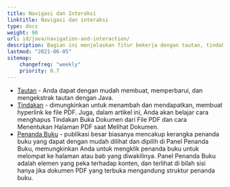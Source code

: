 ```yaml
---
title: Navigasi dan Interaksi
linktitle: Navigasi dan interaksi
type: docs
weight: 90
url: id/java/navigation-and-interaction/
description: Bagian ini menjelaskan fitur bekerja dengan tautan, tindakan, dan penanda buku.
lastmod: "2021-06-05"
sitemap:
    changefreq: "weekly"
    priority: 0.7
---
```


- [Tautan](/pdf/java/links/) - Anda dapat dengan mudah membuat, memperbarui, dan mengekstrak tautan dengan Java.
- [Tindakan](/pdf/java/actions/) - dimungkinkan untuk menambah dan mendapatkan, membuat hyperlink ke file PDF. Juga, dalam artikel ini, Anda akan belajar cara menghapus Tindakan Buka Dokumen dari File PDF dan cara Menentukan Halaman PDF saat Melihat Dokumen.
- [Penanda Buku](/pdf/java/bookmarks/) - publikasi besar biasanya mencakup kerangka penanda buku yang dapat dengan mudah dilihat dan dipilih di Panel Penanda Buku, memungkinkan Anda untuk mengklik penanda buku untuk melompat ke halaman atau bab yang diwakilinya. Panel Penanda Buku adalah elemen yang peka terhadap konten, dan terlihat di bilah sisi hanya jika dokumen PDF yang terbuka mengandung struktur penanda buku.